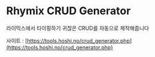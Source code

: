 # Rhymix CRUD Generator
라이믹스에서 타이핑하기 귀찮은 CRUD를 자동으로 제작해줍니다  
  
사이트 : [https://tools.hoshi.no/crud_generator.php](https://tools.hoshi.no/crud_generator.php)
